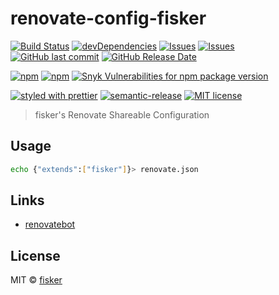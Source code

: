 # renovate-config-fisker

[![Build Status](https://img.shields.io/travis/fisker/renovate-config-fisker/master.svg?style=flat-square)](https://travis-ci.org/fisker/renovate-config-fisker)
[![devDependencies](https://img.shields.io/david/dev/fisker/renovate-config-fisker.svg?style=flat-square)](<[https://github.com/semantic-release/semantic-release](https://david-dm.org/fisker/renovate-config-fisker)>)
[![Issues](http://img.shields.io/github/issues/fisker/renovate-config-fisker.svg?style=flat-square)](https://github.com/fisker/renovate-config-fisker/issues)
[![Issues](https://img.shields.io/github/issues-pr/fisker/renovate-config-fisker.svg?style=flat-square)](https://github.com/fisker/renovate-config-fisker/pulls)
[![GitHub last commit](https://img.shields.io/github/last-commit/fisker/renovate-config-fisker.svg?style=flat-square)](https://github.com/fisker/renovate-config-fisker/commits)
[![GitHub Release Date](https://img.shields.io/github/release-date/fisker/renovate-config-fisker.svg?style=flat-square)](https://github.com/fisker/renovate-config-fisker/releases)

[![npm](https://img.shields.io/npm/v/renovate-config-fisker.svg?style=flat-square)](https://www.npmjs.com/package/renovate-config-fisker)
[![npm](https://img.shields.io/npm/dt/renovate-config-fisker.svg?style=flat-square)](https://www.npmjs.com/package/renovate-config-fisker)
[![Snyk Vulnerabilities for npm package version](https://img.shields.io/snyk/vulnerabilities/npm/renovate-config-fisker.svg?style=flat-square)](https://snyk.io/vuln/npm:renovate-config-fisker)

[![styled with prettier](https://img.shields.io/badge/styled_with-prettier-ff69b4.svg?style=flat-square)](https://github.com/prettier/prettier)
[![semantic-release](https://img.shields.io/badge/%20%20%F0%9F%93%A6%F0%9F%9A%80-semantic--release-e10079.svg?style=flat-square)](https://github.com/semantic-release/semantic-release)
[![MIT license](https://img.shields.io/github/license/fisker/renovate-config-fisker.svg?style=flat-square)](http://opensource.org/licenses/MIT)

> fisker's Renovate Shareable Configuration

## Usage

```sh
echo {"extends":["fisker"]}> renovate.json
```

## Links

- [renovatebot](https://renovatebot.com/)

## License

MIT © [fisker](https://www.fiskercheung.com)
